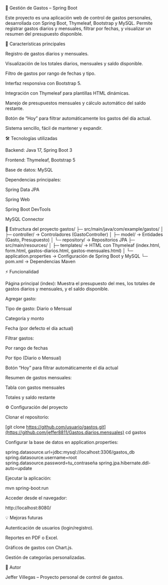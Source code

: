 🧾 Gestión de Gastos – Spring Boot

Este proyecto es una aplicación web de control de gastos personales, desarrollada con Spring Boot, Thymeleaf, Bootstrap y MySQL. Permite registrar gastos diarios y mensuales, filtrar por fechas, y visualizar un resumen del presupuesto disponible.

🔹 Características principales

Registro de gastos diarios y mensuales.

Visualización de los totales diarios, mensuales y saldo disponible.

Filtro de gastos por rango de fechas y tipo.

Interfaz responsiva con Bootstrap 5.

Integración con Thymeleaf para plantillas HTML dinámicas.

Manejo de presupuestos mensuales y cálculo automático del saldo restante.

Botón de “Hoy” para filtrar automáticamente los gastos del día actual.

Sistema sencillo, fácil de mantener y expandir.

🛠 Tecnologías utilizadas

Backend: Java 17, Spring Boot 3

Frontend: Thymeleaf, Bootstrap 5

Base de datos: MySQL

Dependencias principales:

Spring Data JPA

Spring Web

Spring Boot DevTools

MySQL Connector

📂 Estructura del proyecto
gastos/
├─ src/main/java/com/example/gastos/
│  ├─ controller/       -> Controladores (GastoController)
│  ├─ model/            -> Entidades (Gasto, Presupuesto)
│  └─ repository/       -> Repositorios JPA
├─ src/main/resources/
│  ├─ templates/        -> HTML con Thymeleaf (index.html, form.html, gastos-diarios.html, gastos-mensuales.html)
│  └─ application.properties -> Configuración de Spring Boot y MySQL
└─ pom.xml              -> Dependencias Maven

⚡ Funcionalidad

Página principal (index):
Muestra el presupuesto del mes, los totales de gastos diarios y mensuales, y el saldo disponible.

Agregar gasto:

Tipo de gasto: Diario o Mensual

Categoría y monto

Fecha (por defecto el día actual)

Filtrar gastos:

Por rango de fechas

Por tipo (Diario o Mensual)

Botón “Hoy” para filtrar automáticamente el día actual

Resumen de gastos mensuales:

Tabla con gastos mensuales

Totales y saldo restante

⚙ Configuración del proyecto

Clonar el repositorio:

[git clone https://github.com/usuario/gastos.git](https://github.com/jeffer8811/Gastos.diarios.mensuales)
cd gastos


Configurar la base de datos en application.properties:

spring.datasource.url=jdbc:mysql://localhost:3306/gastos_db
spring.datasource.username=root
spring.datasource.password=tu_contraseña
spring.jpa.hibernate.ddl-auto=update


Ejecutar la aplicación:

mvn spring-boot:run


Acceder desde el navegador:

http://localhost:8080/

💡 Mejoras futuras

Autenticación de usuarios (login/registro).

Reportes en PDF o Excel.

Gráficos de gastos con Chart.js.

Gestión de categorías personalizadas.

📌 Autor

Jeffer Villegas – Proyecto personal de control de gastos.
